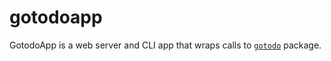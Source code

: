 # gotodoapp

GotodoApp is a web server and CLI app that wraps calls to [`gotodo`](https://github.com/saifulwebid/gotodo) package.
